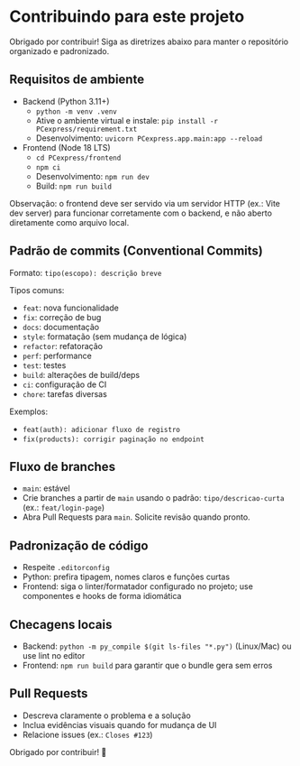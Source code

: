 # Contribuindo para este projeto

Obrigado por contribuir! Siga as diretrizes abaixo para manter o repositório organizado e padronizado.

## Requisitos de ambiente

- Backend (Python 3.11+)
  - `python -m venv .venv`
  - Ative o ambiente virtual e instale: `pip install -r PCexpress/requirement.txt`
  - Desenvolvimento: `uvicorn PCexpress.app.main:app --reload`
- Frontend (Node 18 LTS)
  - `cd PCexpress/frontend`
  - `npm ci`
  - Desenvolvimento: `npm run dev`
  - Build: `npm run build`

Observação: o frontend deve ser servido via um servidor HTTP (ex.: Vite dev server) para funcionar corretamente com o backend, e não aberto diretamente como arquivo local.

## Padrão de commits (Conventional Commits)

Formato: `tipo(escopo): descrição breve`

Tipos comuns:
- `feat`: nova funcionalidade
- `fix`: correção de bug
- `docs`: documentação
- `style`: formatação (sem mudança de lógica)
- `refactor`: refatoração
- `perf`: performance
- `test`: testes
- `build`: alterações de build/deps
- `ci`: configuração de CI
- `chore`: tarefas diversas

Exemplos:
- `feat(auth): adicionar fluxo de registro`
- `fix(products): corrigir paginação no endpoint`

## Fluxo de branches

- `main`: estável
- Crie branches a partir de `main` usando o padrão: `tipo/descricao-curta` (ex.: `feat/login-page`)
- Abra Pull Requests para `main`. Solicite revisão quando pronto.

## Padronização de código

- Respeite `.editorconfig`
- Python: prefira tipagem, nomes claros e funções curtas
- Frontend: siga o linter/formatador configurado no projeto; use componentes e hooks de forma idiomática

## Checagens locais

- Backend: `python -m py_compile $(git ls-files "*.py")` (Linux/Mac) ou use lint no editor
- Frontend: `npm run build` para garantir que o bundle gera sem erros

## Pull Requests

- Descreva claramente o problema e a solução
- Inclua evidências visuais quando for mudança de UI
- Relacione issues (ex.: `Closes #123`)

Obrigado por contribuir! 💙
